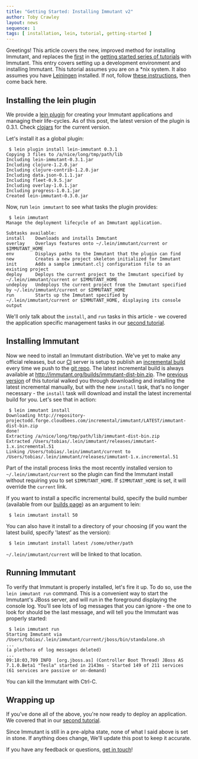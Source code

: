 ```yaml
---
title: "Getting Started: Installing Immutant v2"
author: Toby Crawley
layout: news
sequence: 1
tags: [ installation, lein, tutorial, getting-started ]
---
```


Greetings! This article covers the new, improved method for installing Immutant, and
replaces the [first] in the [getting started series of tutorials][getting-started]
with Immutant. This entry covers setting up a development environment and installing
Immutant. This tutorial assumes you are on a *nix system. It also assumes you have 
[Leiningen] installed. If not, follow [these instructions], then come back here.

## Installing the lein plugin

We provide a [lein plugin] for creating your Immutant applications and 
managing their life-cycles. As of this post, the latest version of the plugin 
is 0.3.1. Check [clojars] for the current version.

Let's install it as a global plugin:

     $ lein plugin install lein-immutant 0.3.1
    Copying 3 files to /a/nice/long/tmp/path/lib
    Including lein-immutant-0.3.1.jar
    Including clojure-1.2.0.jar
    Including clojure-contrib-1.2.0.jar
    Including data.json-0.1.1.jar
    Including fleet-0.9.5.jar
    Including overlay-1.0.1.jar
    Including progress-1.0.1.jar
    Created lein-immutant-0.3.0.jar

Now, run `lein immutant` to see what tasks the plugin provides:

     $ lein immutant
    Manage the deployment lifecycle of an Immutant application.

    Subtasks available:
    install    Downloads and installs Immutant
    overlay    Overlays features onto ~/.lein/immutant/current or $IMMUTANT_HOME
    env        Displays paths to the Immutant that the plugin can find
    new        Creates a new project skeleton initialized for Immutant
    init       Adds a sample immutant.clj configuration file to an existing project
    deploy     Deploys the current project to the Immutant specified by ~/.lein/immutant/current or $IMMUTANT_HOME
    undeploy   Undeploys the current project from the Immutant specified by ~/.lein/immutant/current or $IMMUTANT_HOME
    run        Starts up the Immutant specified by ~/.lein/immutant/current or $IMMUTANT_HOME, displaying its console output

We'll only talk about the `install`, and `run` tasks in this article -
we covered the application specific management tasks in our [second tutorial].

## Installing Immutant

Now we need to install an Immutant distribution. We've yet to make any official
releases, but our [CI] server is setup to publish an [incremental build] every time
we push to the [git repo]. The latest incremental build is always available at
<http://immutant.org/builds/immutant-dist-bin.zip>. The [previous version][first] of 
this tutorial walked you through downloading and installing the latest incremental
manually, but with the new `install` task, that's no longer necessary - the
`install` task will download and install the latest incremental build for you. 
Let's see that in action:

     $ lein immutant install
    Downloading http://repository-projectodd.forge.cloudbees.com/incremental/immutant/LATEST/immutant-dist-bin.zip
    done!                                                                           
    Extracting /a/nice/long/tmp/path/lib/immutant-dist-bin.zip
    Extracted /Users/tobias/.lein/immutant/releases/immutant-1.x.incremental.51
    Linking /Users/tobias/.lein/immutant/current to /Users/tobias/.lein/immutant/releases/immutant-1.x.incremental.51
    
Part of the install process links the most recently installed version to 
`~/.lein/immutant/current` so the plugin can find the Immutant install without
requiring you to set `$IMMUTANT_HOME`. If `$IMMUTANT_HOME` is set, it will
override the `current` link. 

If you want to install a specific incremental build, specify the build number
(available from our [builds page][incremental build]) as an argument to lein:

     $ lein immutant install 50
    
You can also have it install to a directory of your choosing (if you want the latest
build, specify 'latest' as the version):

     $ lein immutant install latest /some/other/path
    
`~/.lein/immutant/current` will be linked to that location.

## Running Immutant

To verify that Immutant is properly installed, let's fire it up. To do so, 
use the `lein immutant run` command. This is a convenient way to start the Immutant's 
JBoss server, and will run in the foreground displaying the console log. 
You'll see lots of log messages that you can ignore - the
one to look for should be the last message, and will tell you the Immutant was properly
started:

     $ lein immutant run
    Starting Immutant via /Users/tobias/.lein/immutant/current/jboss/bin/standalone.sh
    ...
    (a plethora of log messages deleted)
    ...
    09:18:03,709 INFO  [org.jboss.as] (Controller Boot Thread) JBoss AS 7.1.0.Beta1 "Tesla" started in 2143ms - Started 149 of 211 services (61 services are passive or on-demand)
    
You can kill the Immutant with Ctrl-C.

## Wrapping up

If you've done all of the above, you're now ready to deploy an application. We
covered that in our [second tutorial]. 

Since Immutant is still in a pre-alpha state, none of what I
said above is set in stone. If anything does change, We'll update this post
to keep it accurate. 

If you have any feedback or questions, [get in touch]! 

[first]: /news/2011/11/08/installing/
[getting-started]: /news/tags/getting-started/
[Leiningen]: https://github.com/technomancy/leiningen
[these instructions]: https://github.com/technomancy/leiningen#readme
[lein plugin]: https://github.com/immutant/lein-immutant/
[clojars]: http://clojars.org/lein-immutant
[CI]: https://projectodd.ci.cloudbees.com/view/Immutant/
[incremental build]: /builds
[git repo]: https://github.com/immutant/immutant
[latest incremental build]: http://immutant.org/builds/immutant-dist-bin.zip
[second tutorial]: /news/2011/11/08/deploying-an-application/
[get in touch]: /community






